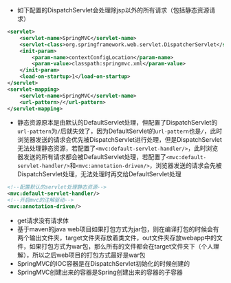 * 如下配置的DispatchServlet会处理除jsp以外的所有请求（包括静态资源请求）

```xml
<servlet>
    <servlet-name>SpringMVC</servlet-name>
    <servlet-class>org.springframework.web.servlet.DispatcherServlet</servlet-class>
    <init-param>
        <param-name>contextConfigLocation</param-name>
        <param-value>classpath:springmvc.xml</param-value>
    </init-param>
    <load-on-startup>1</load-on-startup>
</servlet>
<servlet-mapping>
    <servlet-name>SpringMVC</servlet-name>
    <url-pattern>/</url-pattern>
</servlet-mapping>
```

* 静态资源原本是由默认的DefaultServlet处理，但配置了DispatchServlet的`url-pattern`为`/`后就失效了，因为DefaultServlet的`url-pattern`也是`/`，此时浏览器发送的请求会优先被DispatchServlet进行处理，但是DispatchServlet无法处理静态资源，若配置了`<mvc:default-servlet-handler/>`，此时浏览器发送的所有请求都会被DefaultServlet处理，若配置了`<mvc:default-servlet-handler/>`和`<mvc:annotation-driven/>`，浏览器发送的请求会先被DispatchServlet处理，无法处理时再交给DefaultServlet处理

```xml
<!--配置默认的servlet处理静态资源-->
<mvc:default-servlet-handler/>
<!--开启mvc的注解驱动-->
<mvc:annotation-driven/>
```

* get请求没有请求体
* 基于maven的java web项目如果打包方式为jar包，则在编译打包的时候会有两个输出文件夹，target文件夹存放着类文件，out文件夹存放webapp中的文件，如果打包方式为war包，那么所有的文件都会在target文件夹下（个人理解），所以之后web项目的打包方式最好是war包
* SpringMVC的IOC容器是在DispatchServlet初始化的时候创建的
* SpringMVC创建出来的容器是Spring创建出来的容器的子容器

